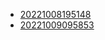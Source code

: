 - [20221008195148](/zet/20221008195148/README.md)
- [20221009095853](/zet/20221009095853/README.md)
